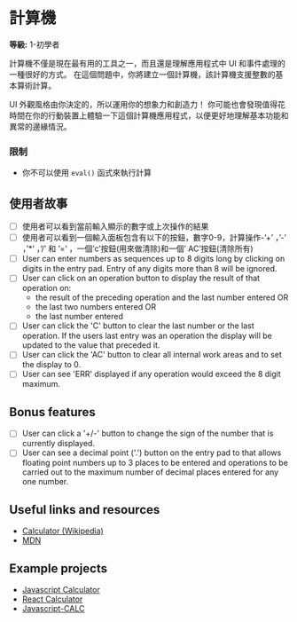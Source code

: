 # 計算機

**等級:** 1-初學者

計算機不僅是現在最有用的工具之一，而且還是理解應用程式中 UI 和事件處理的一種很好的方式。 在這個問題中，你將建立一個計算機，該計算機支援整數的基本算術計算。

UI 外觀風格由你決定的，所以運用你的想象力和創造力！ 你可能也會發現值得花時間在你的行動裝置上體驗一下這個計算機應用程式，以便更好地理解基本功能和異常的邊緣情況。

### 限制

- 你不可以使用 `eval()` 函式來執行計算

## 使用者故事

-   [ ] 使用者可以看到當前輸入顯示的數字或上次操作的結果
-   [ ] 使用者可以看到一個輸入面板包含有以下的按鈕，數字0-9，計算操作-’+’ ，’-’ ，’*’ ，’/’ 和 ’=’ ，一個’c’按鈕(用來做清除)和一個’ AC’按鈕(清除所有)
-   [ ] User can enter numbers as sequences up to 8 digits long by clicking on
digits in the entry pad. Entry of any digits more than 8 will be ignored.
-   [ ] User can click on an operation button to display the result of that
operation on:
    * the result of the preceding operation and the last number entered OR
    * the last two numbers entered OR
    * the last number entered
-   [ ] User can click the 'C' button to clear the last number or the last
operation. If the users last entry was an operation the display will be
updated to the value that preceded it.
-   [ ] User can click the 'AC' button to clear all internal work areas and
to set the display to 0.
-   [ ] User can see 'ERR' displayed if any operation would exceed the 
8 digit maximum.

## Bonus features

-   [ ] User can click a '+/-' button to change the sign of the number that is
currently displayed.
-   [ ] User can see a decimal point ('.') button on the entry pad to that 
allows floating point numbers up to 3 places to be entered and operations to
be carried out to the maximum number of decimal places entered for any one
number.

## Useful links and resources

- [Calculator (Wikipedia)](https://en.wikipedia.org/wiki/Calculator)
- [MDN](https://developer.mozilla.org/en-US/)

## Example projects

- [Javascript Calculator](https://codepen.io/giana/pen/GJMBEv)
- [React Calculator](https://codepen.io/mjijackson/pen/xOzyGX)
- [Javascript-CALC](https://github.com/x0uter/javascript-calc)
